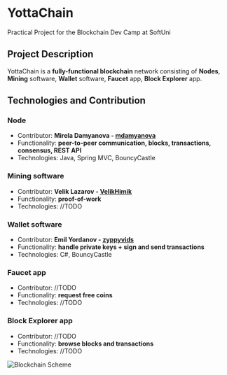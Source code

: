 # YottaChain
Practical Project for the Blockchain Dev Camp at SoftUni

## Project Description
YottaChain is a **fully-functional blockchain** network consisting of **Nodes**, **Mining** software, **Wallet** software, **Faucet** app, **Block Explorer** app.

## Technologies and Contribution

### **Node**
- Contributor: **Mirela Damyanova - [mdamyanova](https://github.com/mdamyanova)**
- Functionality: **peer-to-peer communication, blocks, transactions, consensus, REST API**
- Technologies: Java, Spring MVC, BouncyCastle

### **Mining** software
- Contributor: **Velik Lazarov - [VelikHimik](https://github.com/VelikHimik)**
- Functionality: **proof-of-work**
- Technologies: //TODO

### **Wallet** software
- Contributor: **Emil Yordanov - [zyppyvids](https://github.com/zyppyvids)**
- Functionality: **handle private keys + sign and send transactions**
- Technologies: C#, BouncyCastle

### **Faucet** app
- Contributor: //TODO
- Functionality: **request free coins**
- Technologies: //TODO

### **Block Explorer** app
- Contributor: //TODO
- Functionality: **browse blocks and transactions**
- Technologies: //TODO

![Blockchain Scheme](https://imgur.com/zOkdZ1T.jpg)
